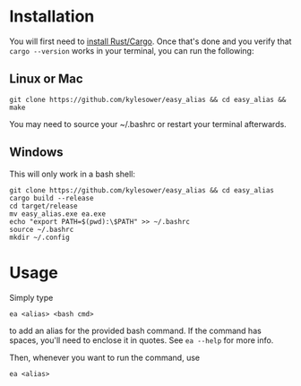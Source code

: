 # Installation
You will first need to [install Rust/Cargo](https://www.rust-lang.org/tools/install). Once that's done and you verify that `cargo --version` works in your terminal, you can run the following:
## Linux or Mac
`git clone https://github.com/kylesower/easy_alias && cd easy_alias && make`

You may need to source your ~/.bashrc or restart your terminal afterwards.

## Windows
This will only work in a bash shell:
```
git clone https://github.com/kylesower/easy_alias && cd easy_alias
cargo build --release
cd target/release
mv easy_alias.exe ea.exe
echo "export PATH=$(pwd):\$PATH" >> ~/.bashrc
source ~/.bashrc
mkdir ~/.config
```

# Usage

Simply type

`ea <alias> <bash cmd>`

to add an alias for the provided bash command. If the command has spaces, 
you'll need to enclose it in quotes. See `ea --help` for more info.

Then, whenever you want to run the command, use

`ea <alias>`
